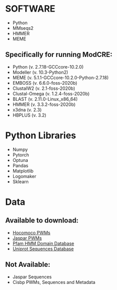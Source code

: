 # SOFTWARE

- Python
- MMseqs2
- HMMER
- MEME

## Specifically for running ModCRE:
- Python (v. 2.7.18-GCCcore-10.2.0)
- Modeller (v. 10.3-Python2)
- MEME (v. 5.1.1-GCCcore-10.2.0-Python-2.7.18)
- EMBOSS (v. 6.6.0-foss-2020b)
- ClustalW2 (v. 2.1-foss-2020b)
- Clustal-Omega (v. 1.2.4-foss-2020b)
- BLAST (v. 2.11.0-Linux_x86_64)
- HMMER (v. 3.3.2-foss-2020b)
- x3dna (v. 2.3)
- HBPLUS (v. 3.2)

# Python Libraries

- Numpy
- Pytorch
- Optuna
- Pandas
- Matplotlib
- Logomaker
- Sklearn

# Data

## Available to download:
- [Hocomoco PWMs](https://hocomoco13.autosome.org/downloads_v13)
- [Jaspar PWMs](https://jaspar.elixir.no/downloads/)
- [Pfam HMM Domain Database](https://www.ebi.ac.uk/interpro/download/pfam/)
- [Uniprot Sequences Database](https://www.uniprot.org/help/downloads)

## Not Available:
- Jaspar Sequences
- Cisbp PWMs, Sequences and Metadata
